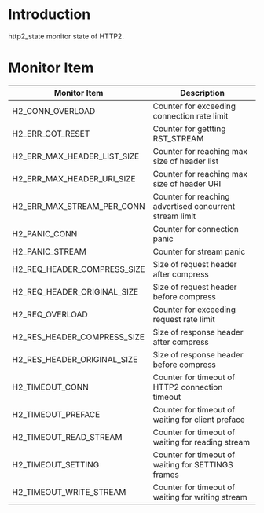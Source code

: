 # Introduction

http2_state monitor state of HTTP2.

# Monitor Item

| Monitor Item                | Description                                             |
| --------------------------- | ------------------------------------------------------- |
| H2_CONN_OVERLOAD            | Counter for exceeding connection rate limit             |
| H2_ERR_GOT_RESET            | Counter for gettting RST_STREAM                         |
| H2_ERR_MAX_HEADER_LIST_SIZE | Counter for reaching max size of header list            |
| H2_ERR_MAX_HEADER_URI_SIZE  | Counter for reaching max size of header URI             |
| H2_ERR_MAX_STREAM_PER_CONN  | Counter for reaching advertised concurrent stream limit |
| H2_PANIC_CONN               | Counter for connection panic                            |
| H2_PANIC_STREAM             | Counter for stream panic                                |
| H2_REQ_HEADER_COMPRESS_SIZE | Size of request header after compress                   |
| H2_REQ_HEADER_ORIGINAL_SIZE | Size of request header before compress                  |
| H2_REQ_OVERLOAD             | Counter for exceeding request rate limit                |
| H2_RES_HEADER_COMPRESS_SIZE | Size of response header after compress                  |
| H2_RES_HEADER_ORIGINAL_SIZE | Size of response header before compress                 |
| H2_TIMEOUT_CONN             | Counter for timeout of HTTP2 connection timeout         |
| H2_TIMEOUT_PREFACE          | Counter for timeout of waiting for client preface       |
| H2_TIMEOUT_READ_STREAM      | Counter for timeout of waiting for reading stream       |
| H2_TIMEOUT_SETTING          | Counter for timeout of waiting for SETTINGS frames      |
| H2_TIMEOUT_WRITE_STREAM     | Counter for timeout of waiting for writing stream       |

